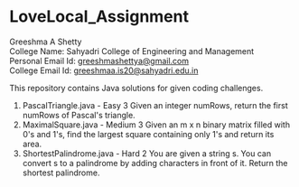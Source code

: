 # LoveLocal_Assignment
Greeshma A Shetty  
College Name: Sahyadri College of Engineering and Management  
Personal Email Id: greeshmashettya@gmail.com  
College Email Id: greeshmaa.is20@sahyadri.edu.in  

This repository contains Java solutions for given coding challenges.
1. PascalTriangle.java - Easy 3
   Given an integer numRows, return the first numRows of Pascal's triangle.
2. MaximalSquare.java - Medium 3
   Given an m x n binary matrix filled with 0's and 1's, find the largest square containing only 1's and return its area.
3. ShortestPalindrome.java - Hard 2
   You are given a string s. You can convert s to a palindrome by adding characters in front of it. Return the shortest palindrome.

